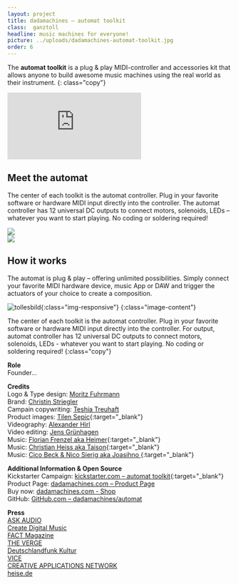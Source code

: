 ```yaml
---
layout: project
title: dadamachines – automat toolkit
class:  ganztoll
headline: music machines for everyone!
picture: ../uploads/dadamachines-automat-toolkit.jpg
order: 6
---
```


The **automat toolkit** is a plug & play MIDI-controller and accessories kit that allows anyone to build awesome music machines using the real world as their instrument.
{: class="copy"}

<div class="embed-container mt4"><iframe src='https://www.youtube.com/embed/YE7XhlgnaEQ' frameborder='0' allowfullscreen></iframe></div>

<div class="clearfix mt4">
  <div class="sm-col sm-col-6">
  <h2 class="h1">Meet the automat</h2>
  <p class="h1">The center of each toolkit is the automat controller. Plug in your favorite software or hardware MIDI input directly into the controller. The automat controller has 12 universal DC outputs to connect motors, solenoids, LEDs – whatever you want to start playing. No coding or soldering required!</p>
  </div>
  <div class="sm-col sm-col-6">
    <img src="https://dadamachines.com/wp-content/uploads/2019/05/dada_automat-top_float.jpg">
  </div>
</div>

<div class="clearfix mt4">
  <div class="sm-col sm-col-6">
    <img style="box-shadow: none;" src="https://dadamachines.com/wp-content/uploads/2019/05/automat-toolkit-how-it-works.png">
  </div>
  <div class="sm-col sm-col-6">
  <h2 class="h1">How it works</h2>
  <p class="h1">The automat is plug & play – offering unlimited possibilities. Simply connect your favorite MIDI hardware device, music App or DAW and trigger the actuators of your choice to create a composition. </p>
  </div>
</div>



![tollesbild](../uploads/dadamachines-automat-toolkit.jpg){:class="img-responsive"}
{:class="image-content"}

The center of each toolkit is the automat controller. Plug in your favorite software or hardware MIDI input directly into the controller. For output, automat controller has 12 universal DC outputs to connect motors, solenoids, LEDs - whatever you want to start playing. No coding or soldering required!
{:class="copy"}

**Role**  
Founder...  

**Credits**   
Logo & Type design: [Moritz Fuhrmann](https://www.linkedin.com/in/moritzfuhrmann/?)  
Brand: [Christin Striegler](https://studio-varo.de/)     
Campain copywriting: [Teshia Treuhaft](https://www.linkedin.com/in/teshiatreuhaft/)    
Product images: [Tilen Sepic](https://sepic.cc){:target="_blank"}  
Videography: [Alexander Hirl](https://www.linkedin.com/in/alexander-hirl-05219713/)    
Video editing: [Jens Grünhagen](https://jensgruenhagen.de/)  
Music: [Florian Frenzel aka Heimer](https://soundcloud.com/heimermusic){:target="_blank"}       
Music: [Christian Heiss aka Taison](https://www.linkedin.com/in/christian-taison-heiss-7a8b3a8a/){:target="_blank"}  
Music: [Cico Beck & Nico Sierig aka Joasihno ](https://www.joasihno.de/){:target="_blank"}   

**Additional Information & Open Source**  
Kickstarter Campaign: [kickstarter.com – automat toolkit](https://www.kickstarter.com/projects/1481744082/dadamachines-music-machines-for-everyone){:target="_blank"}  
Product Page: [dadamachines.com – Product Page](https://dadamachines.com/products/automat-toolkit/)  
Buy now: [dadamachines.com - Shop](https://dadamachines.com/product-category/dadamachines/automat-toolkit/)  
GitHub: [GitHub.com – dadamachines/automat](https://github.com/dadamachines/automat)  

**Press**  
[ASK AUDIO](../uploads/)   
[Create Digital Music](https://cdm.link/2017/03/dadamachines-is-an-open-toolkit-for-making-robotic-musical-instruments/)  
[FACT Magazine](https://www.factmag.com/2017/03/29/dadamachines-automat-toolkit-kickstarter/)  
[THE VERGE](https://www.theverge.com/circuitbreaker/2017/3/30/15120290/midi-controlled-drum-beaters-dadamachines)  
[Deutschlandfunk Kultur](https://www.deutschlandfunkkultur.de/erfindungen-dada-orchester-fuers-wohnzimmer.2156.de.html?dram:article_id=384031)  
[VICE](https://www.vice.com/de/article/3dme7y/dadamachines-bringt-neue-sounds-und-kreativitat-in-deine-tracks)  
[CREATIVE APPLICATIONS NETWORK](https://www.creativeapplications.net/news/dadamachines-by-johannes-lohbihler-on-kickstarter/)  
[heise.de](https://www.heise.de/newsticker/meldung/Dadamachines-Kickstarter-Projekt-fuer-Musik-Roboter-gestartet-3665780.html)  